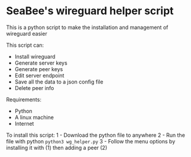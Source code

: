 # SeaBee's wireguard helper script

This is a python script to make the installation and management of wireguard easier

This script can:
- Install wireguard
- Generate server keys
- Generate peer keys
- Edit server endpoint
- Save all the data to a json config file
- Delete peer info

Requirements:
- Python
- A linux machine
- Internet


To install this script:
1 - Download the python file to anywhere
2 - Run the file with python `python3 wg_helper.py`
3 - Follow the menu options by installing it with (1) then adding a peer (2)
